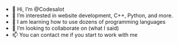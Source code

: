 - 👋 Hi, I’m @Codesalot
- 👀 I’m interested in website development, C++, Python, and more.
- 🌱 I am learning how to use dozens of programming languages
- 💞️ I’m looking to collaborate on (what I said)
- 📫 You can contact me if you start to work with me

<!---
Codesalot/Codesalot is a ✨ special ✨ repository because its `README.md` (this file) appears on your GitHub profile.
You can click the Preview link to take a look at your changes.
--->
